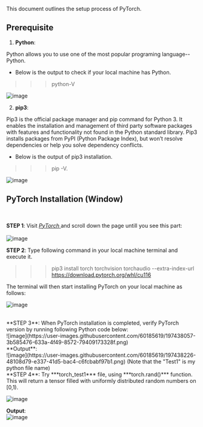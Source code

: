 This document outlines the setup process of PyTorch.

## Prerequisite

1) **Python**: 

Python allows you to use one of the most popular programing language--Python. 

* Below is the output to check if your local machine has Python.

>>> python-V  

![image](https://user-images.githubusercontent.com/60185619/197435718-f11ec452-8fd4-4010-b98d-9ebb7a28199d.png)

2) **pip3**: 

Pip3 is the official package manager and pip command for Python 3. It enables the installation and management of third party software packages with features and functionality not found in the Python standard library. Pip3 installs packages from PyPI (Python Package Index), but won’t resolve dependencies or help you solve dependency conflicts.


* Below is the output of pip3 installation.

>>> pip -V.

![image](https://user-images.githubusercontent.com/60185619/197435625-4363b099-f6eb-4f7e-b046-a688ae2fe97f.png)
<br/>

## PyTorch Installation (Window)

<br/>

**STEP 1**: Visit <a href="https://pytorch.org/"> *PyTorch* </a> and scroll down the page untill you see this part:  <br/><br/>
![image](https://user-images.githubusercontent.com/60185619/197436167-33508e07-cff1-4b9b-8c48-c022ad3590ad.png)
<br/>

**STEP 2**: Type following command in your local machine terminal and execute it.

>>> pip3 install torch torchvision torchaudio --extra-index-url https://download.pytorch.org/whl/cu116 

The terminal will then start installing PyTorch on your local machine as follows: 

![image](https://user-images.githubusercontent.com/60185619/197436619-0cf836d6-1cc4-4d6c-9108-f8828bc1db0c.png)

<br/>
**STEP 3**: When PyTorch installation is completed, verify PyTorch version by running following Python code below:
<br/>
![image](https://user-images.githubusercontent.com/60185619/197438057-3b585476-633a-4f49-8572-79409173328f.png)

<br/>
**Output**: <br/>
![image](https://user-images.githubusercontent.com/60185619/197438226-48108d79-e337-41d5-bac4-c6fcbabf97b1.png)
(Note that the "Test1" is my python file name) 

<br/>
**STEP 4**: Try ***torch_test1*** file, using ***torch.rand()*** function. This will return a tensor filled with uniformly distributed random numbers on [0,1).

![image](https://user-images.githubusercontent.com/60185619/197672279-2dde6f15-fd2e-4fab-895d-a192dc56badf.png)

**Output**:  <br/>
![image](https://user-images.githubusercontent.com/60185619/197672532-c2eaee33-f7c9-4d97-bc8f-bbe6fa1c7752.png)


























